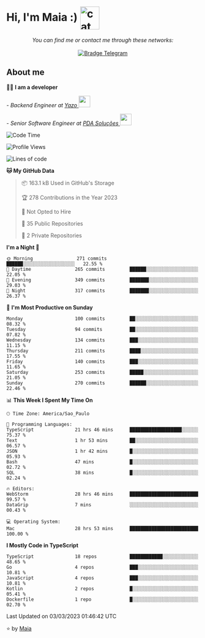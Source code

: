 <h1 align="left">Hi, I'm Maia :) 
<img src="https://emojis.slackmojis.com/emojis/images/1643509834/36299/black-cat.gif?1643509834" width="50" height="60" align="center"  alt="cat"/>
</h1>

<p align="center">
    <i>You can find me or contact me through these networks:</i>
    <br/><br/>
    <a href="https://t.me/mrootx" target="_blank">
        <img src="https://img.shields.io/badge/-Telegram-2CA5E0?logo=telegram&style=flat&logoColor=white" alt="Bradge Telegram" />
    </a>
</p>

## About me

:technologist: <strong>I am a developer</strong> <br>

<p><em> - Backend Engineer at <a href="https://yazo.com.br/">Yazo
</a><img src="https://media.giphy.com/media/WUlplcMpOCEmTGBtBW/giphy.gif" width="30"> 
</em></p>

<p><em> - Senior Software Engineer at <a href="https://pdasolucoes.com.br">PDA Soluções
</a><img src="https://media.giphy.com/media/WUlplcMpOCEmTGBtBW/giphy.gif" width="30"> 
</em></p>

<!--START_SECTION:waka-->
![Code Time](http://img.shields.io/badge/Code%20Time-1%2C709%20hrs%2032%20mins-blue)

![Profile Views](http://img.shields.io/badge/Profile%20Views-2-blue)

![Lines of code](https://img.shields.io/badge/From%20Hello%20World%20I%27ve%20Written-222.4%20thousand%20lines%20of%20code-blue)

**🐱 My GitHub Data** 

> 📦 163.1 kB Used in GitHub's Storage 
 > 
> 🏆 278 Contributions in the Year 2023
 > 
> 🚫 Not Opted to Hire
 > 
> 📜 35 Public Repositories 
 > 
> 🔑 2 Private Repositories 
 > 
**I'm a Night 🦉** 

```text
🌞 Morning                271 commits         ██████░░░░░░░░░░░░░░░░░░░   22.55 % 
🌆 Daytime                265 commits         ██████░░░░░░░░░░░░░░░░░░░   22.05 % 
🌃 Evening                349 commits         ███████░░░░░░░░░░░░░░░░░░   29.03 % 
🌙 Night                  317 commits         ███████░░░░░░░░░░░░░░░░░░   26.37 % 
```
📅 **I'm Most Productive on Sunday** 

```text
Monday                   100 commits         ██░░░░░░░░░░░░░░░░░░░░░░░   08.32 % 
Tuesday                  94 commits          ██░░░░░░░░░░░░░░░░░░░░░░░   07.82 % 
Wednesday                134 commits         ███░░░░░░░░░░░░░░░░░░░░░░   11.15 % 
Thursday                 211 commits         ████░░░░░░░░░░░░░░░░░░░░░   17.55 % 
Friday                   140 commits         ███░░░░░░░░░░░░░░░░░░░░░░   11.65 % 
Saturday                 253 commits         █████░░░░░░░░░░░░░░░░░░░░   21.05 % 
Sunday                   270 commits         ██████░░░░░░░░░░░░░░░░░░░   22.46 % 
```


📊 **This Week I Spent My Time On** 

```text
🕑︎ Time Zone: America/Sao_Paulo

💬 Programming Languages: 
TypeScript               21 hrs 46 mins      ███████████████████░░░░░░   75.37 % 
Text                     1 hr 53 mins        ██░░░░░░░░░░░░░░░░░░░░░░░   06.57 % 
JSON                     1 hr 42 mins        █░░░░░░░░░░░░░░░░░░░░░░░░   05.93 % 
Bash                     47 mins             █░░░░░░░░░░░░░░░░░░░░░░░░   02.72 % 
SQL                      38 mins             █░░░░░░░░░░░░░░░░░░░░░░░░   02.24 % 

🔥 Editors: 
WebStorm                 28 hrs 46 mins      █████████████████████████   99.57 % 
DataGrip                 7 mins              ░░░░░░░░░░░░░░░░░░░░░░░░░   00.43 % 

💻 Operating System: 
Mac                      28 hrs 53 mins      █████████████████████████   100.00 % 
```

**I Mostly Code in TypeScript** 

```text
TypeScript               18 repos            ████████████░░░░░░░░░░░░░   48.65 % 
Go                       4 repos             ███░░░░░░░░░░░░░░░░░░░░░░   10.81 % 
JavaScript               4 repos             ███░░░░░░░░░░░░░░░░░░░░░░   10.81 % 
Kotlin                   2 repos             █░░░░░░░░░░░░░░░░░░░░░░░░   05.41 % 
Dockerfile               1 repo              █░░░░░░░░░░░░░░░░░░░░░░░░   02.70 % 
```




 Last Updated on 03/03/2023 01:46:42 UTC
<!--END_SECTION:waka-->

⭐️ by [Maia](https://github.com/gabrielmaialva33/)


